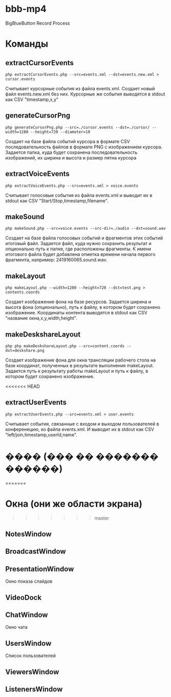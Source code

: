 # bbb-mp4
BigBlueButton Record Process

# Команды

## extractCursorEvents
    php extractCursorEvents.php --src=events.xml --dst=events.new.xml > cursor.events

Считывает курсорные события из файла events.xml. Создает новый файл events.new.xml без них. Курсорные же события
выводятся в stdout как CSV "timestamp,x,y"

## generateCursorPng
    php generateCursorPng.php --src=./cursor.events --dst=./cursor/ --width=1280 --height=720 --diameter=10

Создает на базе файла событий курсора в формате CSV последовательность файлов в формате PNG с изображением курсора.
Задается папка, куда будет сохранена последовательность изображений, их ширина и высота и размер пятна курсора

## extractVoiceEvents
    php extractVoiceEvents.php --src=events.xml > voice.events

Считывает голосовые события из файла events.xml и выводит их в stdout как CSV "Start/Stop,timestamp,filename".

## makeSound
    php makeSound.php --src=voice.events --src-dir=./audio --dst=sound.wav

Создает на базе файла голосовых событий и фрагментов этих событий итоговый файл. Задается файл, куда нужно
сохранить результат и опционально путь к папке, где расположены фрагменты. К имени итогового файла будет
добавлена отметка времени начала первого фрагмента, например: 2419160065.sound.wav.

## makeLayout
    php makeLayout.php --width=1280 --height=720 --dst=test.png > contents.coords

Создает изображение фона на базе ресурсов. Задается ширина и высота фона (опционально), путь к файлу, в котором
будет сохранено изображение. Координаты контента выводятся в stdout как CSV "название окна,x,y,width,height".

## makeDeskshareLayout
    php php makeDeskshareLayout.php --src=content.coords --dst=deskshare.png

Создает изображение фона для окна трансляции рабочего стола на базе координат, полученных в результате
выполнения makeLayout. Задается путь к результату работы makeLayout и путь к файлу, в котором будет сохранено
изображение.

<<<<<<< HEAD
## extractUserEvents
    php extractUserEvents.php --src=events.xml > user.events

Считывает события, связанные с входом и выходом пользователей в конференецию, из файла events.xml.
И выводит их в stdout как CSV "left/join,timestamp,userId,name".

# ���� (��� �� ������� ������)
=======
# Окна (они же области экрана)
>>>>>>> master
## NotesWindow
## BroadcastWindow
## PresentationWindow
Окно показа слайдов
## VideoDock
## ChatWindow
Окно чата
## UsersWindow
Список пользователей
## ViewersWindow
## ListenersWindow